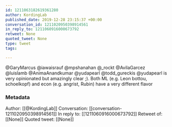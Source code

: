 ```yaml
---
id: 1211063182619361280
author: KordingLab
published_date: 2019-12-28 23:15:37 +00:00
conversation_id: 1211020950398914561
in_reply_to: 1211060916000673792
retweet: None
quoted_tweet: None
type: tweet
tags:

---
```


@GaryMarcus @iawaisrauf @mpshanahan @_rockt @AvilaGarcez @luislamb @AnimaAnandkumar @yudapearl @todd_gureckis @yudapearl is very opinionated but amazingly clear ;). Both ML (e.g. Leon bottou, schoelkopf) and econ (e.g. angrist, Rubin) have a very different flavor

### Metadata

Author: [[@KordingLab]]
Conversation: [[conversation-1211020950398914561]]
In reply to: [[1211060916000673792]]
Retweet of: [[None]]
Quoted tweet: [[None]]
